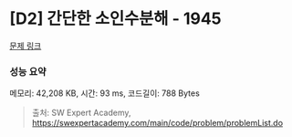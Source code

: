 # [D2] 간단한 소인수분해 - 1945 

[문제 링크](https://swexpertacademy.com/main/code/problem/problemDetail.do?contestProbId=AV5Pl0Q6ANQDFAUq) 

### 성능 요약

메모리: 42,208 KB, 시간: 93 ms, 코드길이: 788 Bytes



> 출처: SW Expert Academy, https://swexpertacademy.com/main/code/problem/problemList.do